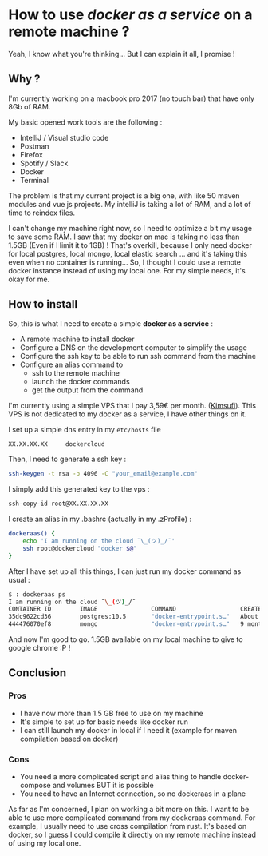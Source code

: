 # How to use _docker as a service_ on a remote machine ?

Yeah, I know what you're thinking... But I can explain it all, I promise !

## Why ?

I'm currently working on a macbook pro 2017 (no touch bar) that have only 8Gb of RAM.

My basic opened work tools are the following :
 
- IntelliJ / Visual studio code
- Postman
- Firefox
- Spotify / Slack
- Docker
- Terminal

The problem is that my current project is a big one, with like 50 maven modules and vue js projects. My intelliJ is taking a lot of RAM, and a lot of time to reindex files.

I can't change my machine right now, so I need to optimize a bit my usage to save some RAM. I saw that my docker on mac is taking no less than 1.5GB (Even if I limit it to 1GB) ! That's overkill, because I only need docker for local postgres, local mongo, local elastic search ... and it's taking this even when no container is running...
So, I thought I could use a remote docker instance instead of using my local one. For my simple needs, it's okay for me.

## How to install

So, this is what I need to create a simple **docker as a service** :

- A remote machine to install docker
- Configure a DNS on the development computer to simplify the usage
- Configure the ssh key to be able to run ssh command from the machine
- Configure an alias command to
  - ssh to the remote machine
  - launch the docker commands
  - get the output from the command

I'm currently using a simple VPS that I pay 3,59€ per month. ([Kimsufi](https://www.kimsufi.com/fr/)). This VPS is not dedicated to my docker as a service, I have other things on it.

I set up a simple dns entry in my `etc/hosts` file
  
```bash
XX.XX.XX.XX     dockercloud
```

Then, I need to generate a ssh key :

```bash
ssh-keygen -t rsa -b 4096 -C "your_email@example.com"
```

I simply add this generated key to the vps :

```bash
ssh-copy-id root@XX.XX.XX.XX
``` 

I create an alias in my .bashrc (actually in my .zProfile) :
 
```bash
dockeraas() {
    echo 'I am running on the cloud ¯\_(ツ)_/¯'
    ssh root@dockercloud "docker $@"
}
```

After I have set up all this things, I can just run my docker command as usual :

```bash
$ : dockeraas ps
I am running on the cloud ¯\_(ツ)_/¯
CONTAINER ID        IMAGE               COMMAND                  CREATED             STATUS              PORTS                      NAMES
35dc9622cd36        postgres:10.5       "docker-entrypoint.s…"   About an hour ago   Up About an hour    0.0.0.0:5432->5432/tcp     order_db
444476070ef8        mongo               "docker-entrypoint.s…"   9 months ago        Up 9 months         0.0.0.0:27017->27017/tcp   brave_morse
```

And now I'm good to go. 1.5GB available on my local machine to give to google chrome :P !

## Conclusion

### Pros

- I have now more than 1.5 GB free to use on my machine
- It's simple to set up for basic needs like docker run
- I can still launch my docker in local if I need it (example for maven compilation based on docker)

### Cons

- You need a more complicated script and alias thing to handle docker-compose and volumes BUT it is possible
- You need to have an Internet connection, so no dockeraas in a plane

As far as I'm concerned, I plan on working a bit more on this. I want to be able to use more complicated command from my dockeraas command. For example, I usually need to use cross compilation from rust. It's based on docker, so I guess I could compile it directly on my remote machine instead of using my local one.
